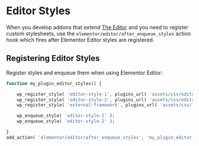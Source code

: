 # Editor Styles

When you develop addons that extend [The Editor](/editor/) and you need to register custom stylesheets, use the `elementor/editor/after_enqueue_styles` action hook which fires after Elementor Editor styles are registered.

## Registering Editor Styles

Register styles and enqueue them when using Elementor Editor:

```php
function my_plugin_editor_styles() {

	wp_register_style( 'editor-style-1', plugins_url( 'assets/css/editor-style-1.css', __FILE__ ) );
	wp_register_style( 'editor-style-2', plugins_url( 'assets/css/editor-style-2.css', __FILE__ ), [ 'external-framework' ] );
	wp_register_style( 'external-framework', plugins_url( 'assets/css/libs/external-framework.css', __FILE__ ) );

	wp_enqueue_style( 'editor-style-1' );
	wp_enqueue_style( 'editor-style-2' );

}
add_action( 'elementor/editor/after_enqueue_styles', 'my_plugin_editor_styles' );
```

